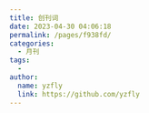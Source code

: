 ```yaml
---
title: 创刊词
date: 2023-04-30 04:06:18
permalink: /pages/f938fd/
categories:
  - 月刊
tags:
  - 
author: 
  name: yzfly
  link: https://github.com/yzfly
---
```

